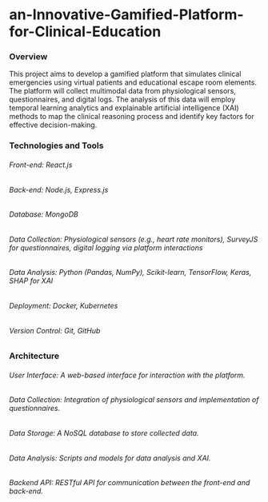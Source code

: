 # an-Innovative-Gamified-Platform-for-Clinical-Education

### Overview
This project aims to develop a gamified platform that simulates clinical emergencies using virtual patients and educational escape room elements. The platform will collect multimodal data from physiological sensors, questionnaires, and digital logs. The analysis of this data will employ temporal learning analytics and explainable artificial intelligence (XAI) methods to map the clinical reasoning process and identify key factors for effective decision-making.

### Technologies and Tools
  ###### Front-end: React.js
  ###### Back-end: Node.js, Express.js
  ###### Database: MongoDB
  ###### Data Collection: Physiological sensors (e.g., heart rate monitors), SurveyJS for questionnaires, digital logging via platform interactions
  ###### Data Analysis: Python (Pandas, NumPy), Scikit-learn, TensorFlow, Keras, SHAP for XAI
  ###### Deployment: Docker, Kubernetes
  ###### Version Control: Git, GitHub
### Architecture
###### User Interface: A web-based interface for interaction with the platform.
###### Data Collection: Integration of physiological sensors and implementation of questionnaires.
###### Data Storage: A NoSQL database to store collected data.
###### Data Analysis: Scripts and models for data analysis and XAI.
###### Backend API: RESTful API for communication between the front-end and back-end.
